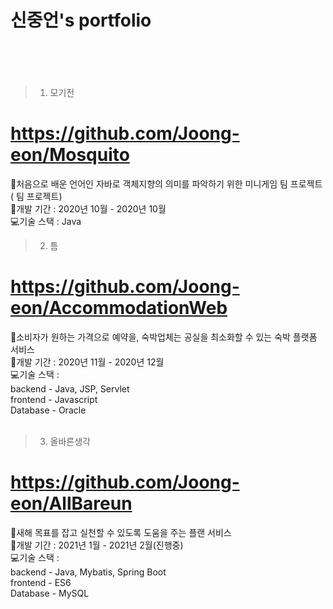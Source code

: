 # 신중언's portfolio<br><br><br>

>1. 모기전
# https://github.com/Joong-eon/Mosquito
   📑처음으로 배운 언어인 자바로 객체지향의 의미를 파악하기 위한 미니게임 팀 프로젝트( 팀 프로젝트)<br>
   📅개발 기간 : 2020년 10월 - 2020년 10월<br>
   💻기술 스택 : Java
<br>
>2. 틈
# https://github.com/Joong-eon/AccommodationWeb
   📑소비자가 원하는 가격으로 예약을, 숙박업체는 공실을 최소화할 수 있는 숙박 플랫폼 서비스<br>
   📅개발 기간 : 2020년 11월 - 2020년 12월<br>
   💻기술 스택 : <br>
               backend - Java, JSP, Servlet<br>
               frontend - Javascript<br>
               Database - Oracle<br>
<br>
>3. 올바른생각
# https://github.com/Joong-eon/AllBareun
   📑새해 목표를 잡고 실천할 수 있도록 도움을 주는 플랜 서비스<br>
   📅개발 기간 : 2021년 1월 - 2021년 2월(진행중)<br>
   💻기술 스택 : <br>
               backend - Java, Mybatis, Spring Boot<br>
               frontend - ES6<br>
               Database - MySQL

